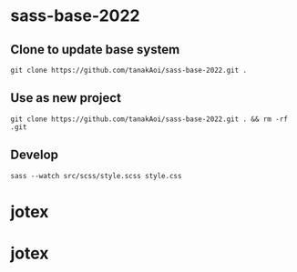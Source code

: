 # sass-base-2022

## Clone to update base system
`git clone https://github.com/tanakAoi/sass-base-2022.git .`

## Use as new project
`git clone https://github.com/tanakAoi/sass-base-2022.git . &&
rm -rf .git`

## Develop
`sass --watch src/scss/style.scss style.css`
# jotex
# jotex
